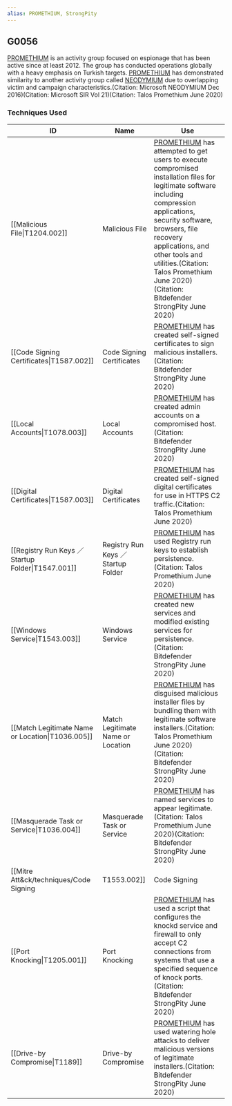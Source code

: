 ```yaml
---
alias: PROMETHIUM, StrongPity
---
```


## G0056

[PROMETHIUM](https://attack.mitre.org/groups/G0056) is an activity group focused on espionage that has been active since at least 2012. The group has conducted operations globally with a heavy emphasis on Turkish targets. [PROMETHIUM](https://attack.mitre.org/groups/G0056) has demonstrated similarity to another activity group called [NEODYMIUM](https://attack.mitre.org/groups/G0055) due to overlapping victim and campaign characteristics.(Citation: Microsoft NEODYMIUM Dec 2016)(Citation: Microsoft SIR Vol 21)(Citation: Talos Promethium June 2020)


### Techniques Used

| ID | Name | Use |
| --- | --- | --- |
| [[Malicious File\|T1204.002]] | Malicious File | [PROMETHIUM](https://attack.mitre.org/groups/G0056) has attempted to get users to execute compromised installation files for legitimate software including compression applications, security software, browsers, file recovery applications, and other tools and utilities.(Citation: Talos Promethium June 2020)(Citation: Bitdefender StrongPity June 2020) |
| [[Code Signing Certificates\|T1587.002]] | Code Signing Certificates | [PROMETHIUM](https://attack.mitre.org/groups/G0056) has created self-signed certificates to sign malicious installers.(Citation: Bitdefender StrongPity June 2020) |
| [[Local Accounts\|T1078.003]] | Local Accounts | [PROMETHIUM](https://attack.mitre.org/groups/G0056) has created admin accounts on a compromised host.(Citation: Bitdefender StrongPity June 2020) |
| [[Digital Certificates\|T1587.003]] | Digital Certificates | [PROMETHIUM](https://attack.mitre.org/groups/G0056) has created self-signed digital certificates for use in HTTPS C2 traffic.(Citation: Talos Promethium June 2020) |
| [[Registry Run Keys ／ Startup Folder\|T1547.001]] | Registry Run Keys ／ Startup Folder | [PROMETHIUM](https://attack.mitre.org/groups/G0056) has used Registry run keys to establish persistence.(Citation: Talos Promethium June 2020) |
| [[Windows Service\|T1543.003]] | Windows Service | [PROMETHIUM](https://attack.mitre.org/groups/G0056) has created new services and modified existing services for persistence.(Citation: Bitdefender StrongPity June 2020) |
| [[Match Legitimate Name or Location\|T1036.005]] | Match Legitimate Name or Location | [PROMETHIUM](https://attack.mitre.org/groups/G0056) has disguised malicious installer files by bundling them with legitimate software installers.(Citation: Talos Promethium June 2020)(Citation: Bitdefender StrongPity June 2020) |
| [[Masquerade Task or Service\|T1036.004]] | Masquerade Task or Service | [PROMETHIUM](https://attack.mitre.org/groups/G0056) has named services to appear legitimate.(Citation: Talos Promethium June 2020)(Citation: Bitdefender StrongPity June 2020) |
| [[Mitre Att&ck/techniques/Code Signing|T1553.002]] | Code Signing | [PROMETHIUM](https://attack.mitre.org/groups/G0056) has signed code with self-signed certificates.(Citation: Bitdefender StrongPity June 2020) |
| [[Port Knocking\|T1205.001]] | Port Knocking | [PROMETHIUM](https://attack.mitre.org/groups/G0056) has used a script that configures the knockd service and firewall to only accept C2 connections from systems that use a specified sequence of knock ports.(Citation: Bitdefender StrongPity June 2020) |
| [[Drive-by Compromise\|T1189]] | Drive-by Compromise | [PROMETHIUM](https://attack.mitre.org/groups/G0056) has used watering hole attacks to deliver malicious versions of legitimate installers.(Citation: Bitdefender StrongPity June 2020) |
